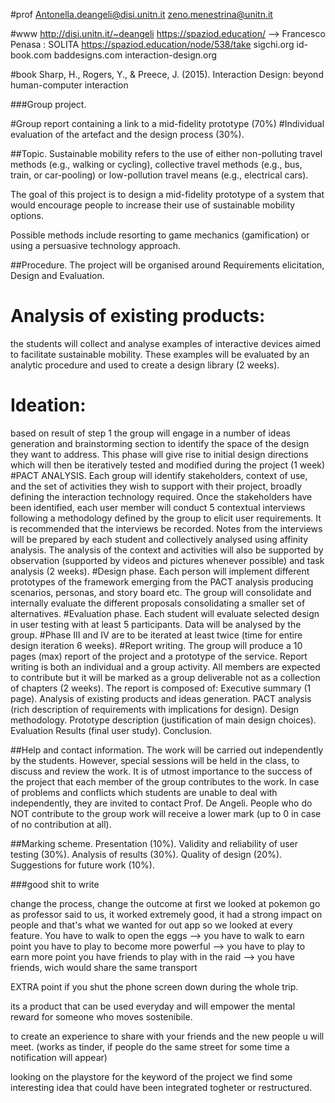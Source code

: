 #prof
Antonella.deangeli@disi.unitn.it
zeno.menestrina@unitn.it 

#www
http://disi.unitn.it/~deangeli
https://spaziod.education/	--> Francesco Penasa : SOLITA
https://spaziod.education/node/538/take
sigchi.org
id-book.com
baddesigns.com
interaction-design.org

#book
Sharp, H., Rogers, Y., &  Preece, J. (2015). 
Interaction Design: beyond human-computer interaction

###Group project.

#Group report containing a link to a mid-fidelity prototype (70%)
#Individual evaluation of the artefact and the design process (30%).

##Topic.
Sustainable mobility refers to the use of either non-polluting travel methods (e.g., walking or cycling), collective travel methods (e.g., bus, train, or car-pooling) or low-pollution travel means (e.g., electrical cars).

The goal of this project is to design a mid-fidelity prototype of a system that would encourage people to increase their use of sustainable mobility options.

Possible methods include resorting to game mechanics (gamification) or using a persuasive technology approach.


##Procedure.
The project will be organised around Requirements elicitation, Design and Evaluation.

# Analysis of existing products: 
the students will collect and analyse examples of interactive devices aimed to facilitate sustainable mobility. These examples will be evaluated by an analytic procedure and used to create a design library (2 weeks).
# Ideation: 
based on result of step 1 the group will engage in a number of ideas generation and brainstorming section to identify the space of the design they want to address. This phase will give rise to initial design directions which will then be iteratively tested and modified during the project (1 week)
#PACT ANALYSIS. 
Each group will identify stakeholders, context of use, and the set of activities they wish to support with their project, broadly defining the interaction technology required. Once the stakeholders have been identified, each user member will conduct 5 contextual interviews following a methodology defined by the group to elicit user requirements. It is recommended that the interviews be recorded. Notes from the interviews will be prepared by each student and collectively analysed using affinity analysis. The analysis of the context and activities will also be supported by observation (supported by videos and pictures whenever possible) and task analysis (2 weeks).
#Design phase. 
Each person will implement different prototypes of the framework emerging from the PACT analysis producing scenarios, personas, and story board etc. The group will consolidate and internally evaluate the different proposals consolidating a smaller set of alternatives.
#Evaluation phase. 
Each student will evaluate selected design in user testing with at least 5 participants. Data will be analysed by the group.
#Phase III and IV 
are to be iterated at least twice (time for entire design iteration 6 weeks).
#Report writing. 
The group will produce a 10 pages (max) report of the project and a prototype of the service. Report writing is both an individual and a group activity. All members are expected to contribute but it will be marked as a group deliverable not as a collection of chapters (2 weeks). The report is composed of:
	Executive summary (1 page).
	Analysis of existing products and ideas generation.
	PACT analysis (rich description of requirements with implications for design).
	Design methodology.
	Prototype description (justification of main design choices).
	Evaluation Results (final user study).
	Conclusion.


##Help and contact information.
The work will be carried out independently by the students. However, special sessions will be held in the class, to discuss and review the work. It is of utmost importance to the success of the project that each member of the group contributes to the work. In case of problems and conflicts which students are unable to deal with independently, they are invited to contact Prof. De Angeli.
People who do NOT contribute to the group work will receive a lower mark (up to 0 in case of no contribution at all).

##Marking scheme.
Presentation (10%).
Validity and reliability of user testing (30%).
Analysis of results (30%).
Quality of design (20%).
Suggestions for future work (10%).




###good shit to write

change the process, change the outcome
at first we looked at pokemon go as professor said to us,
it worked extremely good, it had a strong impact on people and 
that's what we wanted for out app
so we looked at every feature.
You have to walk to open the eggs --> you have to walk to earn point
you have to play to become more powerful --> you have to play to earn more point
you have friends to play with in the raid --> you have friends, wich would share the same transport

EXTRA point if you shut the phone screen down during the whole trip.

its a product that can be used everyday and will empower the mental reward 
for someone who moves sostenibile.

to create an experience to share with your friends and the new people u will meet.
(works as tinder, if people do the same street for some time a notification will appear)

looking on the playstore for the keyword of the project we find some interesting idea
that could have been integrated togheter or restructured.
